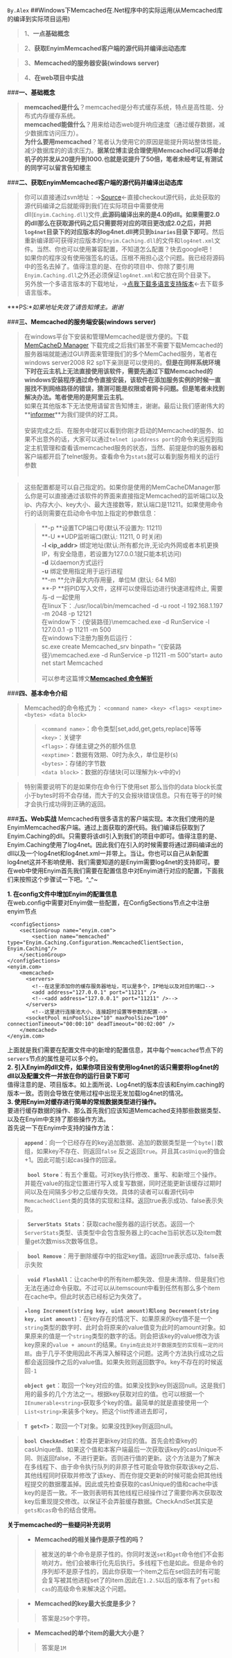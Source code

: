 `By.Alex`
##Windows下Memcached在.Net程序中的实际运用(从Memcached库的编译到实际项目运用)
>1、**一点基础概念**

>2、**获取EnyimMemcached客户端的源代码并编译出动态库**

>3、**Memcached的服务器安装(windows server)**

>4、**在web项目中实战**



###**一、基础概念**
>**memcached是什么**？memcached是分布式缓存系统，特点是高性能、分布式内存缓存系统。<br/>
>**memcached能做什么**？用来给动态web提升响应速度（通过缓存数据，减少数据库访问压力）。<br/>
>**为什么要用memcached**？笔者认为使用它的原因是能提升网站整体性能，减少数据库的的请求压力。**据某位博主说合理使用Memcached可以将单台机子的并发从20提升到1000.也就是说提升了50倍，笔者未经考证,有测试的同学可以留言告知楼主**


###**二、获取EnyimMemcached客户端的源代码并编译出动态库**
>你可以直接通过svn地址：→[Source](https://github.com/AlexJake/MemcachedForDotNet)←直接checkout源代码，此处获取的源代码编译之后就能得到我们在实际项目中需要使用dll(`Enyim.Caching.dll`)文件,**此源码编译出来的是4.0的dll。如果需要2.0的dll那么在获取源代码之后只需要将对应的项目更改成2.0之后，并把`log4net`目录下的对应版本的log4net.dll拷贝到`binaries`目录下即可**。然后重新编译即可获得对应版本的`Enyim.Caching.dll`的文件和`log4net.xml`文件。当然、你也可以使用兼容配置，不知道怎么配置？快去google吧！<br/>如果你的程序没有使用强签名的话。压根不用担心这个问题。我已经将源码中的签名去掉了。值得注意的是、在你的项目中、你除了要引用`Enyim.Caching.dll`之外还必须保证`log4net.xml`和它放在同个目录下。<br/>另外放一个多语言版本的下载地址，→[点我下载多语言支持版本](http://code.google.com/p/memcached/wiki/Clients)←去下载多语言版本。
>
***PS:**如果地址失效了请告知博主。谢谢*


###**三、Memcached的服务端安装(windows server)**
>在windows平台下安装和管理Memcached是很方便的。下载[MemCacheD Manager](http://memcached-manager.software.informer.com/) 下载完成之后我们甚至不需要下载Memcached的服务器端就能通过GUI界面来管理我们的多个MemCached服务，笔者在windows server2008 R2 sp1下亲测是可以使用的。**但是在同样系统环境下时在云主机上无法直接使用该软件，需要先通过下载Memcached的windows安装程序通过命令直接安装，该软件在添加服务实例的时候一直报找不到网络路径的错误，猜测可能是权限或者网卡问题。但是笔者未找到解决办法。笔者使用的是阿里云主机**。<br/>
>如果在其他版本下无法使用请留言告知博主，谢谢。最后让我们感谢伟大的**[informer](http://software.informer.com)**为我们提供的好工具。<br/><br/>
>安装完成之后、在服务中就可以看到你刚才启动的Memcached的服务、如果不出意外的话，大家可以通过`telnet ipaddress port`的命令来远程到指定主机管理和查看该memcached服务的状态，当然、前提是你的服务器和客户端都开启了telnet服务。查看命令为`stats`就可以看到服务相关的运行参数<br/><br/>

>这些配置都是可以自己指定的。如果你是使用的MemCacheDManager那么你是可以直接通过该软件的界面来直接指定Memcached的监听端口以及ip、内存大小、key大小、最大连接数等，默认端口是11211。如果使用命令行的话则需要在启动命令中加上指定的参数信息：<br/>
>>**-p <num>**设置TCP端口号(默认不设置为: 11211)<br/>
**-U <num>**UDP监听端口(默认: 11211, 0 时关闭) <br/>
**-l <ip_addr>**  绑定地址(默认:所有都允许,无论内外网或者本机更换IP，有安全隐患，若设置为127.0.0.1就只能本机访问)<br/>
**-d** 以daemon方式运行<br/>
**-u** <username> 绑定使用指定用于运行进程<username><br/>
**-m <num>**允许最大内存用量，单位M (默认: 64 MB)<br/>
**-P <file>**将PID写入文件<file>，这样可以使得后边进行快速进程终止, 需要与-d 一起使用<br/>
在linux下：./usr/local/bin/memcached -d -u root  -l 192.168.1.197 -m 2048 -p 12121<br/>
在window下：{安装路径}\memcached.exe -d RunService -l 127.0.0.1 -p 11211 -m 500<br/>
在windows下注册为服务后运行：<br/>
sc.exe create Memcached_srv binpath= “{安装路径}\memcached.exe -d RunService -p 11211 -m 500″start= auto
net start Memcached<br/><br/>
可以参考这篇博文[**Memcached 命令解析**](http://blog.csdn.net/zzulp/article/details/7823511)


###**四、基本命令介绍**
>Memcached的命令格式为：
>`<command name> <key> <flags> <exptime> <bytes> <data block>`<br/>
>>`<command name>`：命令类型[set,add,get,gets,replace]等等<br/>
>>`<key>`：关键字<br/>
>>`<flags>`：存储主键之外的额外信息<br/>
>>`<exptime>`：数据有效期、0时为永久，单位是秒(s)<br/>
>>`<bytes>`：存储的字节数<br/>
>>`<data block>`：数据的存储块(可以理解为k-v中的v)

>特别需要说明下的是如果你在命令行下使用set 那么当你的data block长度小于bytes时将不会存储，而大于的又会报块错误信息。只有在等于的时候才会执行成功得到正确的返回。



###**五、Web实战**
Memcached有很多语言的客户端实现。本次我们使用的是EnyimMemcached客户端。通过上面获取的源代码。我们编译后获取到了Enyim.Caching的dll。只需要将该dll引入到我们的项目中即可。值得注意的是、Enyim.Caching使用了log4net。因此我们在引入的时候需要将通过源码编译出的dll以及一个log4net和log4net.xml一并带上。当让。你也可以自己从新配置log4net这并不影响使用、我们需要知道的是Enyim需要log4net的支持即可。要在web中使用Enyim首先我们需要在配置信息中对Enyim进行对应的配置，下面我们来按照这个步骤试一下吧。^_^~

**1. 在config文件中增加Enyim的配置信息**<br/>
在web.config中需要对Enyim做一些配置，在ConfigSections节点之中注册enyim节点

     <configSections>
    	<sectionGroup name="enyim.com">
    	  	<section name="memcached" type="Enyim.Caching.Configuration.MemcachedClientSection, Enyim.Caching"/>
    	</sectionGroup>
	</configSections>
	<enyim.com>
	    <memcached>
	      <servers>
	        <!--在这里添加你的缓存服务器地址，可以是多个，IP地址以及对应的端口-->
	        <add address="127.0.0.1" port="11211" />
	        <!--<add address="127.0.0.1" port="11211" />-->
	      </servers>
			<!--这里进行连接池大小、连接超时设置等参数的配置-->
	      <socketPool minPoolSize="10" maxPoolSize="100" connectionTimeout="00:00:10" deadTimeout="00:02:00" />
	    </memcached>
	</enyim.com>
上面就是我们需要在配置文件中的新增的配置信息，其中每个`memcached`节点下的`servers`节点的属性是可以多个的。<br/>
**2. 引入Enyim的dll文件，如果你项目没有使用log4net的话只需要将log4net的dll以及配置文件一并放在你的运行目录下即可**<br/>
值得注意的是、项目版本。如上面所说、Log4net的版本应该和Enyim.caching的版本一致。否则会导致在使用过程中出现无发加载log4net的情况。<br/>
**3. 使用Enyim对缓存进行简单的常规数据类型进行操作。**<br/>
要进行缓存数据的操作、那么首先我们应该知道Memcached支持那些数据类型、以及在Enyim中支持了那些操作方法。<br/>
首先说一下在Enyim中支持的操作方法：
> **`append`**：向一个已经存在的key追加数据、追加的数据类型是一个`byte[]`数组，如果key不存在、则返回`false` 反之返回`true`。并且其`casUnique`的值会+1。因此可能引起cas操作的回滚。
> 
> **` bool Store`**：有五个重载。可对key执行修改、重写、和新增三个操作。并能在value的指定位置进行写入或复写数据，同时还能更新该缓存过期时间以及在间隔多少秒之后缓存失效。具体的读者可以看源代码中`MemcachedClient`类的具体的实现和注释。返回true表示成功、false表示失败。

> **` ServerStats Stats`**：获取cache服务器的运行状态。返回一个`ServerStats`类型、该类型中会包含服务器上的cache当前状态以及item数量get次数miss次数等信息。

> **` bool Remove`**：用于删除缓存中的指定key值。返回true表示成功、false表示失败

> **` void FlushAll`**：让cache中的所有item都失效、但是未清除、但是我们也无法在通过命令获取。不过可以从itemscount中看到任然有那么多个item在cache中。但此时状态已经标记为失效了。



> **`★long Increment(string key, uint amount)和long Decrement(string key, uint amount)`**：在key存在的情况下、如果原来的key值不是一个`string`类型的数字时、此时会将原来的value值变为此时的amount对象。如果原来的值是一个`string`类型的数字的话。则会把该key的value修改为该key原来的`value + amount`的结果。`Enyim在此处对于数据类型的实现有一定的问题`。由于几乎不使用因此不再深入解释这个问题。这两个方法执行成功之后都会返回操作之后的value值。如果失败则返回数字`0`。key不存在的时候返回`-1`
> 
> **`object get`**：取回一个key对应的值。如果没找到key则返回null。这是我们用的最多的几个方法之一。根据key获取对应的值。也可以根据一个`IEnumerable<string>`获取多个key的值。最简单的就是直接使用一个`List<string>`来装多个key。把这个list传递进去即可，

> **`T get<T>`**：取回一个T对象。如果没找到key则返回null。

> **`bool CheckAndSet`**：检查并更新key对应的值。首先会检查key的casUnique值、如果这个值和本客户端最后一次获取该key的casUnique不同、则返回false，不进行更新。否则进行值的更新。这个方法是为了解决在多线程下、由于命令执行队列的非原子性可能会导致你获取该key之后、其他线程同时获取并修改了该key、而在你提交更新的时候可能会把其他线程提交的数据覆盖掉。因此或先检查获取的casUnique的值和cache中该key的是否一致。不一致则表明有其他线程已经操作过了需要你再次获取改key后重现提交修改。以保证不会弄脏缓存数据。CheckAndSet其实是`gets和cas`命令的结合使用。


**关于memcached的一些疑问补充说明**
>- **Memcached的相关操作是原子性的吗？**
>>被发送的单个命令是原子性的。你同时发送`set`和`get`命令他们不会影响对方。他们会被串行化先后执行。多线程下也是如此。但是命令的序列却不是原子性的，因此你获取一个item之后在set回去时有可能会复写被其他进程set了的item.因此在`1.2.5`以后的版本有了`gets`和`cas`的高级命令来解决这个问题。<br/>

>- **Memcached的key最大长度是多少？**<br/>
>>答案是`250`个字符。<br/>

>- **Memcached的单个item的最大大小是？**<br/>
>>答案是`1M`<br/>